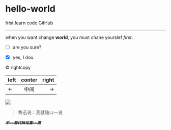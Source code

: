# hello-world
frist learn code GitHub

---
when you want change **world**, you must chane yourslef *first*.

- [ ] are you sure? 

- [x] yes, I dou.

&copy; rightcopy

|left|conter|right|
|:--|:--:|--:|
|←|中间|→|






![](https://timgsa.baidu.com/timg?image&quality=80&size=b9999_10000&sec=1534584052833&di=eb8857a87bfa681071c7b2e8d5953b00&imgtype=0&src=http%3A%2F%2Fpic.xiudodo.com%2Ffigure%2F00%2F00%2F33%2F16%2F73%2F1655bda6abbcd26.jpg)
>  鲁迅说：我就随口一说

*~~**`不~~是代码也高~~亮`**~~*

